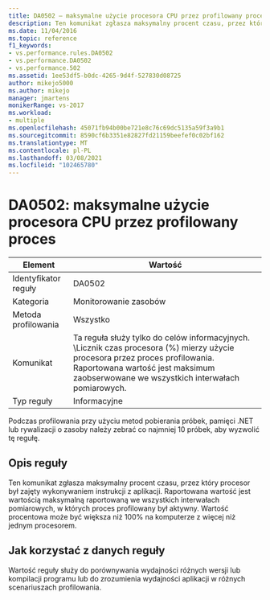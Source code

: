 ```yaml
---
title: DA0502 — maksymalne użycie procesora CPU przez profilowany proces | Microsoft Docs
description: Ten komunikat zgłasza maksymalny procent czasu, przez który procesor był zajęty wykonywaniem instrukcji z aplikacji.
ms.date: 11/04/2016
ms.topic: reference
f1_keywords:
- vs.performance.rules.DA0502
- vs.performance.DA0502
- vs.performance.502
ms.assetid: 1ee53df5-b0dc-4265-9d4f-527830d08725
author: mikejo5000
ms.author: mikejo
manager: jmartens
monikerRange: vs-2017
ms.workload:
- multiple
ms.openlocfilehash: 45071fb94b00be721e8c76c69dc5135a59f3a9b1
ms.sourcegitcommit: 8590cf6b3351e82827fd21159beefef0c02bf162
ms.translationtype: MT
ms.contentlocale: pl-PL
ms.lasthandoff: 03/08/2021
ms.locfileid: "102465780"
---
```

# <a name="da0502-maximum-cpu-consumption-by-the-process-being-profiled"></a>DA0502: maksymalne użycie procesora CPU przez profilowany proces

|Element|Wartość|
|-|-|
|Identyfikator reguły|DA0502|
|Kategoria|Monitorowanie zasobów|
|Metoda profilowania|Wszystko|
|Komunikat|Ta reguła służy tylko do celów informacyjnych. \\Licznik czas procesora (%) mierzy użycie procesora przez proces profilowania. Raportowana wartość jest maksimum zaobserwowane we wszystkich interwałach pomiarowych.|
|Typ reguły|Informacyjne|

 Podczas profilowania przy użyciu metod pobierania próbek, pamięci .NET lub rywalizacji o zasoby należy zebrać co najmniej 10 próbek, aby wyzwolić tę regułę.

## <a name="rule-description"></a>Opis reguły
 Ten komunikat zgłasza maksymalny procent czasu, przez który procesor był zajęty wykonywaniem instrukcji z aplikacji. Raportowana wartość jest wartością maksymalną raportowaną we wszystkich interwałach pomiarowych, w których proces profilowany był aktywny. Wartość procentowa może być większa niż 100% na komputerze z więcej niż jednym procesorem.

## <a name="how-to-use-the-rule-data"></a>Jak korzystać z danych reguły
 Wartość reguły służy do porównywania wydajności różnych wersji lub kompilacji programu lub do zrozumienia wydajności aplikacji w różnych scenariuszach profilowania.

